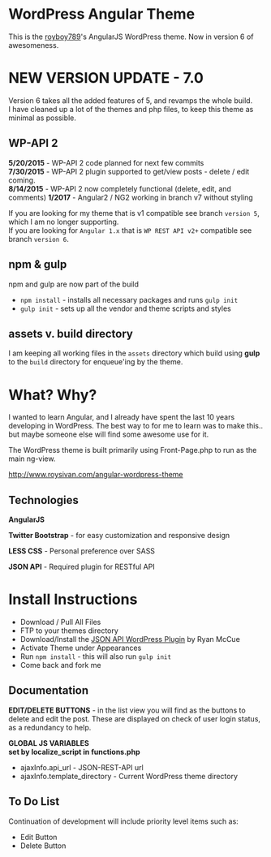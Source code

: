WordPress Angular Theme
=========================
This is the [royboy789](http://www.roysivan.com)'s AngularJS WordPress theme. Now in version 6 of awesomeness.

NEW VERSION UPDATE - 7.0
========================

Version 6 takes all the added features of 5, and revamps the whole build.  
I have cleaned up a lot of the themes and php files, to keep this theme as minimal as possible.  

WP-API 2
---------
__5/20/2015__ - WP-API 2 code planned for next few commits  
__7/30/2015__ - WP-API 2 plugin supported to get/view posts - delete / edit coming.  
__8/14/2015__ - WP-API 2 now completely functional (delete, edit, and comments)
__1/2017__ - Angular2 / NG2 working in branch v7 without styling
  
If you are looking for my theme that is v1 compatible see branch `version 5`, which I am no longer supporting.  
If you are looking for `Angular 1.x` that is `WP REST API v2+` compatible see branch `version 6`. 
  
npm & gulp
-----------
npm and gulp are now part of the build  
* `npm install` - installs all necessary packages and runs `gulp init`
* `gulp init` - sets up all the vendor and theme scripts and styles
  
  
assets v. build directory
--------------------------
I am keeping all working files in the `assets` directory which build using __gulp__ to the `build` directory for enqueue'ing by the theme.


What? Why?
==========
I wanted to learn Angular, and I already have spent the last 10 years developing in WordPress. The best way to for me to learn was to make this.. but maybe someone else will find some awesome use for it.

The WordPress theme is built primarily using Front-Page.php to run as the main ng-view.

http://www.roysivan.com/angular-wordpress-theme

Technologies
------------
**AngularJS**

**Twitter Bootstrap** - for easy customization and responsive design

**LESS CSS** - Personal preference over SASS

**JSON API** - Required plugin for RESTful API


Install Instructions
=====================
+ Download / Pull All Files
+ FTP to your themes directory
+ Download/Install the [JSON API WordPress Plugin](http://wordpress.org/plugins/json-rest-api/) by Ryan McCue
+ Activate Theme under Appearances
+ Run `npm install` - this will also run `gulp init`
+ Come back and fork me


Documentation
--------------  
  
**EDIT/DELETE BUTTONS** - in the list view you will find as the buttons to delete and edit the post. These are displayed on check of user login status, as a redundancy to help.  
  
**GLOBAL JS VARIABLES**  
__set by localize_script in functions.php__  
+ ajaxInfo.api_url - JSON-REST-API url  
+ ajaxInfo.template_directory - Current WordPress theme directory


To Do List
-------------
Continuation of development will include priority level items such as:
+ Edit Button
+ Delete Button


